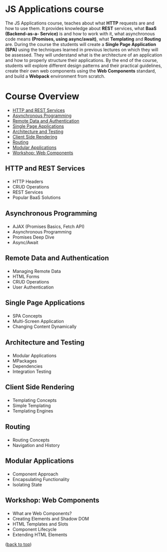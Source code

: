 <div id="top"></div>

# JS Applications course

The JS Applications course, teaches about what **HTTP** requests are and how to use them. It provides knowledge about **REST** services, what **BaaS (Backend-as-a- Service)** is and how to work with it, what asynchronous code means **(Promises, using async/await)**, what **Templating** and **Routing** are. During the course the students will create a **Single Page Application (SPA)** using the techniques learned in previous lectures on which they will be assessed. They will understand what is the architecture of an application and how to properly structure their applications. By the end of the course, students will explore different design patterns and their practical guidelines, create their own web components using the **Web Components** standard, and build a **Webpack** environment from scratch.

# Course Overview

- <a href="#http">HTTP and REST Services</a>
- <a href="#async">Asynchronous Programming</a>
- <a href="#rda">Remote Data and Authentication</a>
- <a href="#spa">Single Page Applications</a>
- <a href="#archt">Architecture and Testing</a>
- <a href="#csr">Client Side Rendering</a>
- <a href="#routing">Routing</a>
- <a href="#modapps">Modular Applications</a>
- <a href="#wcomp">Workshop: Web Components</a>

## <p id="http">HTTP and REST Services</p>
- HTTP Headers
- CRUD Operations
- REST Services
- Popular BaaS Solutions

## <p id="async">Asynchronous Programming</p>
- AJAX (Promises Basics, Fetch API)
- Asynchronous Programming
- Promises Deep Dive
- Async/Await

## <p id="rda">Remote Data and Authentication</p>
- Managing Remote Data
- HTML Forms
- CRUD Operations
- User Authentication

## <p id="spa">Single Page Applications</p>
- SPA Concepts
- Multi-Screen Application
- Changing Content Dynamically

## <p id="archt">Architecture and Testing</p>
- Modular Applications
- MPackages
- Dependencies
- Integration Testing

## <p id="csr">Client Side Rendering</p>
- Templating Concepts
- Simple Templating
- Templating Engines

## <p id="routing">Routing</p>
- Routing Concepts
- Navigation and History

## <p id="modapps">Modular Applications</p>
- Component Approach
- Encapsulating Functionality
- Isolating State

## <p id="wcomp">Workshop: Web Components</p>
- What are Web Components?
- Creating Elements and Shadow DOM
- HTML Templates and Slots
- Component Lifecycle
- Extending HTML Elements

(<a href="#top">back to top</a>)
